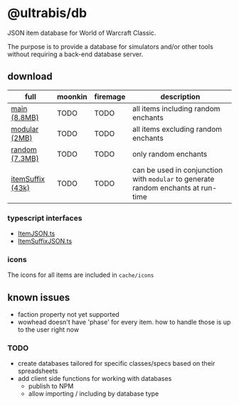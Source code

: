 # @ultrabis/db

JSON item database for World of Warcraft Classic.

The purpose is to provide a database for simulators and/or other tools without requiring a back-end database server. 

## download

| full                                                                   | moonkin             | firemage              | description |
|------------------------------------------------------------------------|---------------------| ----------------------|-------------|
| [main (8.8MB)](https://ultrabis.github.io/db/full/item.json)           | TODO | TODO | all items including random enchants  |
| [modular (2MB)](https://ultrabis.github.io/db/full/item-modular.json)  | TODO | TODO | all items excluding random enchants |
| [random (7.3MB)](https://ultrabis.github.io/db/full/item-random.json)  | TODO | TODO | only random enchants |
| [itemSuffix (43k)](https://ultrabis.github.io/db/full/itemSuffix.json) | TODO | TODO | can be used in conjunction with `modular` to generate random enchants at run-time |

### typescript interfaces

- [ItemJSON.ts](https://ultrabis.github.io/db/ItemJSON.ts)
- [ItemSuffixJSON.ts](https://ultrabis.github.io/db/ItemSuffixJSON.ts)

### icons

The icons for all items are included in `cache/icons`

## known issues

- faction property not yet supported
- wowhead doesn't have 'phase' for every item. how to handle those is up to the user right now 

### TODO

- create databases tailored for specific classes/specs based on their spreadsheets
- add client side functions for working with databases
  - publish to NPM
  - allow importing / including by database type 
